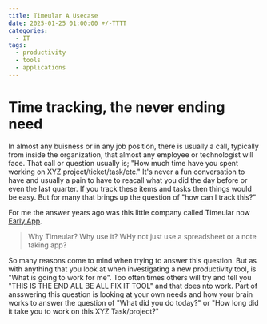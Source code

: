 ```yaml
---
title: Timeular A Usecase 
date: 2025-01-25 01:00:00 +/-TTTT
categories:
  - IT
tags:
  - productivity
  - tools
  - applications
---
```

# Time tracking, the never ending need

In almost any buisness or in any job position, there is usually a call, typically from inside the organization, that almost any employee or technologist will face. That call or question usually is; "How much time have you spent working on XYZ project/ticket/task/etc." It's never a fun conversation to have and usually a pain to have to reacall what you did the day before or even the last quarter. If you track these items and tasks then things would be easy. But for many that brings up the question of "how can I track this?" 

For me the answer years ago was this little company called Timeular now [Early.App](https://early.app/).
> Why Timeular? Why use it? WHy not just use a spreadsheet or a note taking app?
>


So many reasons come to mind when trying to answer this question. But as with anything that you look at when investigating a new productivity tool, is "What is going to work for me". Too often times others will try and tell you "THIS IS THE END ALL BE ALL FIX IT TOOL" and that does nto work. Part of ansswering this question is looking at your own needs and how your brain works to answer the question of "What did you do today?" or "How long did it take you to work on this XYZ Task/project?"

